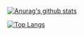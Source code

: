  [![Anurag's github stats](https://github-readme-stats.vercel.app/api?username=dbswl067&show_icons=true&theme=onedark)](https://github.com/anuraghazra/github-readme-stats)
 
[![Top Langs](https://github-readme-stats.vercel.app/api/top-langs/?username=dbswl067&layout=compact&show_icons=true&theme=onedark)](https://github.com/anuraghazra/github-readme-stats)
